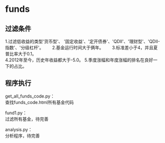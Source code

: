# funds
## 过滤条件
1.过滤低收益的类型'货币型'、 '固定收益'、'定开债券'、'QDII'、'理财型'、'QDII-指数'、'分级杠杆'。      
2.基金运行时间大于俩年。       
3.标准差小于4，并且夏普比率大于0.1。        
4.2012年至今，历史年收益都大于-5.0。
5.季度涨幅和年度涨幅的排名在良好一下的占比。       
        
## 程序执行       
get_all_funds_code.py：       
查找funds_code.html所有基金代码      
       
fund1.py：        
过滤所有基金，待完善      
       
analysis.py：       
分析程序，待完善        

